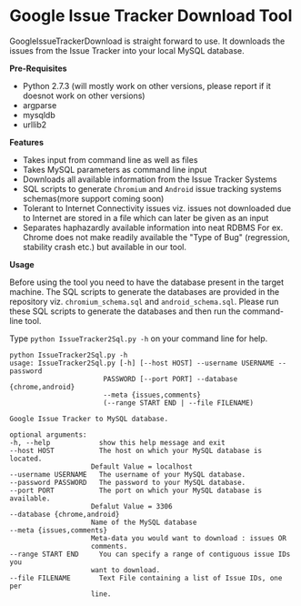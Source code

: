 Google Issue Tracker Download Tool
==========================

GoogleIssueTrackerDownload is straight forward to use. It downloads the issues from the Issue Tracker into your 
local MySQL database. 

**Pre-Requisites**
+ Python 2.7.3 (will mostly work on other versions, please report if it doesnot work on other versions)
+ argparse
+ mysqldb
+ urllib2

**Features**
+ Takes input from command line as well as files
+ Takes MySQL parameters as command line input
+ Downloads all available information from the Issue Tracker Systems
+ SQL scripts to generate `Chromium` and `Android` issue tracking systems schemas(more support coming soon)
+ Tolerant to Internet Connectivity issues viz. issues not downloaded due to Internet are stored in a file which can later be given as an input 
+ Separates haphazardly available information into neat RDBMS For ex. Chrome does not make readily available the 
"Type of Bug" (regression, stability crash etc.) but available in our tool.

**Usage**

Before using the tool you need to have the database present in the target machine. The SQL scripts to generate the databases are provided in the
repository viz. `chromium_schema.sql` and `android_schema.sql`. Please run these SQL scripts to generate the databases and then run the command-line
tool.

Type `python IssueTracker2Sql.py -h` on your command line for help. 



    python IssueTracker2Sql.py -h
    usage: IssueTracker2Sql.py [-h] [--host HOST] --username USERNAME --password
                           PASSWORD [--port PORT] --database {chrome,android}
                           --meta {issues,comments}
                           (--range START END | --file FILENAME)

    Google Issue Tracker to MySQL database.

    optional arguments:
    -h, --help            show this help message and exit
    --host HOST           The host on which your MySQL database is located.
                        Default Value = localhost
    --username USERNAME   The username of your MySQL database.
    --password PASSWORD   The password to your MySQL database.
    --port PORT           The port on which your MySQL database is available.
                        Defalut Value = 3306
    --database {chrome,android}
                        Name of the MySQL database
    --meta {issues,comments}
                        Meta-data you would want to download : issues OR
                        comments.
    --range START END     You can specify a range of contiguous issue IDs you
                        want to download.
    --file FILENAME       Text File containing a list of Issue IDs, one per
                        line.
